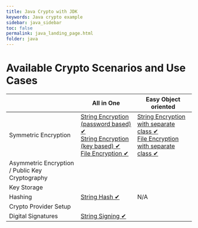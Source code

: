 ```yaml
---
title: Java Crypto with JDK
keywords: Java crypto example
sidebar: java_sidebar
toc: false
permalink: java_landing_page.html
folder: java
---
```


# Available Crypto Scenarios and Use Cases

|                                                 | All in One                             | Easy Object oriented                 |
|-------------------------------------------------|----------------------------------------|--------------------------------------|
| Symmetric Encryption                            | [String Encryption (password based) ✔](java_string_encryption_password_based_symmetric.html) <br />[String Encryption (key based) ✔](java_string_encryption_key_based_symmetric.html) <br />[File Encryption ✔](java_file_encryption_symmetric_password_based.html) | [String Encryption with separate class ✔](java_easy_AES_string_encryption.html) <br />[File Encryption with separate class ✔](java_easy_AES_file_encryption.html) |
| Asymmetric Encryption / Public Key Cryptography |                                        |                                      |
| Key Storage                                     |                                        |                                      |
| Hashing                                         | [String Hash ✔](java_string_hash.html)      | N/A                                  |
| Crypto Provider Setup                           |                                        |                                      |
| Digital Signatures                              | [String Signing ✔](java_string_sign.html)                                       |                                      |
